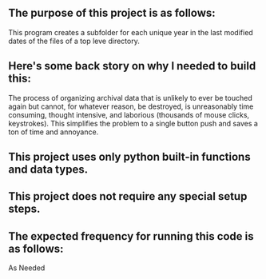 ## The purpose of this project is as follows:
This program creates a subfolder for each unique year in the last modified dates of the files of a top leve directory. 
## Here's some back story on why I needed to build this:
The process of organizing archival data that is unlikely to ever be touched again but cannot, for whatever reason, be destroyed, is unreasonably time consuming, thought intensive, and laborious (thousands of mouse clicks, keystrokes). This simplifies the problem to a single button push and saves a ton of time and annoyance.
## This project uses only python built-in functions and data types.


## This project does not require any special setup steps.

## The expected frequency for running this code is as follows:
As Needed